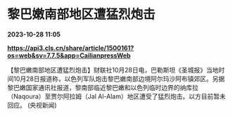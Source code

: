 # 黎巴嫩南部地区遭猛烈炮击

**2023-10-28 11:05**

**https://api3.cls.cn/share/article/1500161?os=web&sv=7.7.5&app=CailianpressWeb**

【黎巴嫩南部地区遭猛烈炮击】财联社10月28日电，巴勒斯坦《圣城报》当地时间10月28日报道称，以色列军队炮击黎巴嫩南部边境阿尔玛沙阿布镇郊区。另据黎巴嫩国家通讯社报道，黎南部临近黎巴嫩和以色列临时边界的纳库拉（Naqoura）至贾尔阿拉姆（Jal Al-Alam）地区遭受了猛烈炮击。以方目前暂未回应。 (央视新闻)